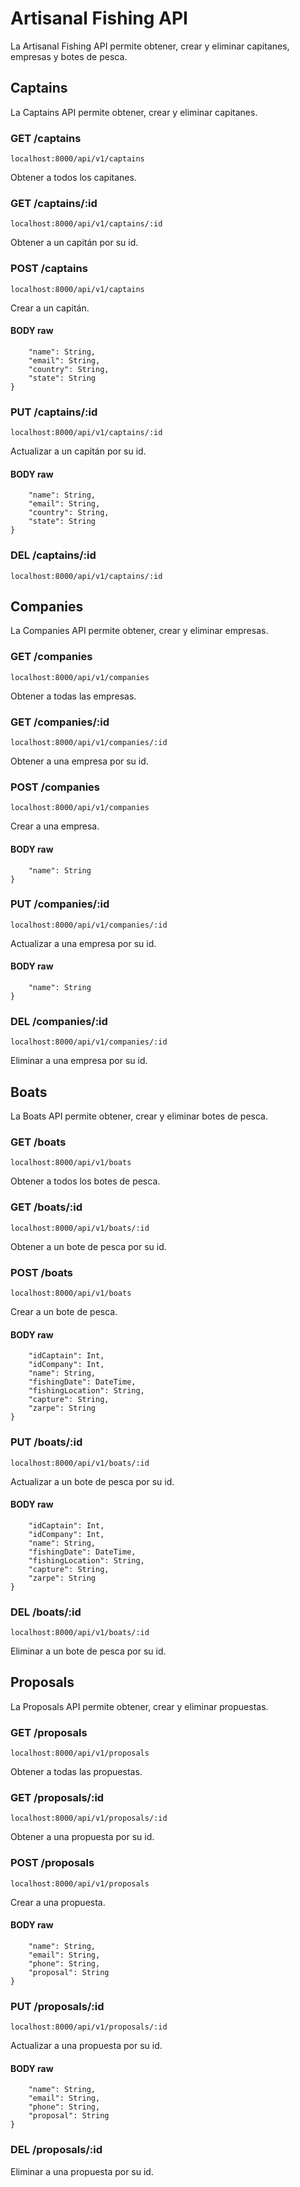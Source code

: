 # Artisanal Fishing API

La Artisanal Fishing API permite obtener, crear y eliminar capitanes, empresas y botes de pesca.

## Captains

La Captains API permite obtener, crear y eliminar capitanes.

### GET /captains

`localhost:8000/api/v1/captains`

Obtener a todos los capitanes.

### GET /captains/:id

`localhost:8000/api/v1/captains/:id`

Obtener a un capitán por su id.

### POST /captains

`localhost:8000/api/v1/captains`

Crear a un capitán.

#### BODY raw

```{
    "name": String,
    "email": String,
    "country": String,
    "state": String
}
```

### PUT /captains/:id

`localhost:8000/api/v1/captains/:id`

Actualizar a un capitán por su id.

#### BODY raw

```{
    "name": String,
    "email": String,
    "country": String,
    "state": String
}
```

### DEL /captains/:id

`localhost:8000/api/v1/captains/:id`

## Companies

La Companies API permite obtener, crear y eliminar empresas.

### GET /companies

`localhost:8000/api/v1/companies`

Obtener a todas las empresas.

### GET /companies/:id

`localhost:8000/api/v1/companies/:id`

Obtener a una empresa por su id.

### POST /companies

`localhost:8000/api/v1/companies`

Crear a una empresa.

#### BODY raw

```{
    "name": String
}
```

### PUT /companies/:id

`localhost:8000/api/v1/companies/:id`

Actualizar a una empresa por su id.

#### BODY raw

```{
    "name": String
}
```

### DEL /companies/:id

`localhost:8000/api/v1/companies/:id`

Eliminar a una empresa por su id.

## Boats

La Boats API permite obtener, crear y eliminar botes de pesca.

### GET /boats

`localhost:8000/api/v1/boats`

Obtener a todos los botes de pesca.

### GET /boats/:id

`localhost:8000/api/v1/boats/:id`

Obtener a un bote de pesca por su id.

### POST /boats

`localhost:8000/api/v1/boats`

Crear a un bote de pesca.

#### BODY raw

```{
    "idCaptain": Int,
    "idCompany": Int,
    "name": String,
    "fishingDate": DateTime,
    "fishingLocation": String,
    "capture": String,
    "zarpe": String
}
```

### PUT /boats/:id

`localhost:8000/api/v1/boats/:id`

Actualizar a un bote de pesca por su id.

#### BODY raw

```{
    "idCaptain": Int,
    "idCompany": Int,
    "name": String,
    "fishingDate": DateTime,
    "fishingLocation": String,
    "capture": String,
    "zarpe": String
}
```

### DEL /boats/:id

`localhost:8000/api/v1/boats/:id`

Eliminar a un bote de pesca por su id.

## Proposals

La Proposals API permite obtener, crear y eliminar propuestas.

### GET /proposals

`localhost:8000/api/v1/proposals`

Obtener a todas las propuestas.

### GET /proposals/:id

`localhost:8000/api/v1/proposals/:id`

Obtener a una propuesta por su id.

### POST /proposals

`localhost:8000/api/v1/proposals`

Crear a una propuesta.

#### BODY raw

```{
    "name": String,
    "email": String,
    "phone": String,
    "proposal": String
}
```

### PUT /proposals/:id

`localhost:8000/api/v1/proposals/:id`

Actualizar a una propuesta por su id.

#### BODY raw

```{
    "name": String,
    "email": String,
    "phone": String,
    "proposal": String
}
```

### DEL /proposals/:id

Eliminar a una propuesta por su id.

